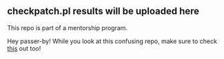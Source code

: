## checkpatch.pl results will be uploaded here

This repo is part of a mentorship program.

Hey passer-by! While you look at this confusing repo, make sure to check [this](https://mentorship.lfx.linuxfoundation.org/mentee/d514220b-311c-4540-8f40-3d7ae82ddd70) out too!
